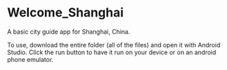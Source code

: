 # Welcome_Shanghai
A basic city guide app for Shanghai, China.

To use, download the entire folder (all of the files) and open it with Android Studio. Click the run button to have it run on your device or on an android phone emulator. 
